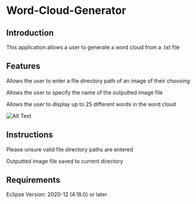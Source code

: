 # Word-Cloud-Generator

Introduction
------------

This application allows a user to generate a word cloud from a .txt file

Features
--------

Allows the user to enter a file directory path of an image of their choosing

Allows the user to specify the name of the outputted image file

Allows the user to display up to 25 different words in the word cloud

![Alt Text](https://media.giphy.com/media/87mSdb5Vyk5kdxOEyr/giphy.gif)


Instructions
------------

Please unsure valid file directory paths are entered

Outputted image file saved to current directory

Requirements
-----------

Eclipse Version: 2020-12 (4.18.0) or later
